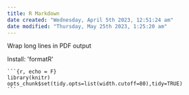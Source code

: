 ```yaml
---
title: R Markdown
date created: "Wednesday, April 5th 2023, 12:51:24 am"
date modified: "Thursday, May 25th 2023, 1:25:20 am"
---
```


Wrap long lines in PDF output

Install: 'formatR'

````
```{r, echo = F}
library(knitr)
opts_chunk$set(tidy.opts=list(width.cutoff=80),tidy=TRUE)
```
````
